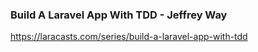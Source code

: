### Build A Laravel App With TDD - Jeffrey Way
https://laracasts.com/series/build-a-laravel-app-with-tdd